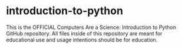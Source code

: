 # introduction-to-python
This is the OFFICIAL Computers Are a Science: Introduction to Python GitHub repository.
All files inside of this repository are meant for educational use and usage intentions should be for education.
